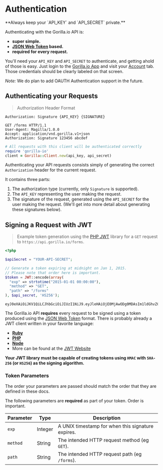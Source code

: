 # Authentication

<aside class="notice">
**Always keep your `API_KEY` and `API_SECRET` private.**
</aside>

Authenticating with the Gorilla.io API is:

* **super simple.**
* **[JSON Web Token][jwt] based.**
* **required for every request.**

You'll need your `API_KEY` and `API_SECRET` to authenticate, and getting ahold
of those is easy. Just login to the [Gorilla.io App](https://app.gorilla.io)
and visit your [Account](https://app.gorilla.io/account) tab. Those credentials
should be clearly labeled on that screen.

_Note:_ We do plan to add OAUTH Authentication support in the future.

## Authenticating your Requests

> Authorization Header Format

```
Authorization: Signature {API_KEY} {SIGNATURE}
```

```http
GET /forms HTTP/1.1
User-Agent: Magilla/1.0.0
Accept: application/vnd.gorilla.v1+json
Authorization: Signature 123456 abcdef
```

```ruby
# All requests with this client will be authenticated correctly
require 'gorilla-io'
client = Gorilla::Client.new(api_key, api_secret)
```

Authenticating your API requests consists simply of generating the correct
`Authorization` header for the current request.

It contains three parts:

1. The authorization type (currently, only `Signature` is supported).
2. The `API_KEY` representing the user making the request.
3. The signature of the request, generated using the `API_SECRET` for the user
   making the request. (We'll get into more detail about generating these
   signatures below).

## Signing a Request with JWT

> Example token generation using the [PHP JWT][jwt-php] library for a `GET`
> request to `https://api.gorilla.io/forms`.

```php
<?php

$apiSecret = "YOUR-API-SECRET";

// Generate a token expiring at midnight on Jan 1, 2015.
// Please note that order here is important.
$token = JWT::encode(array(
  "exp" => strtotime("2015-01-01 00:00:00"),
  "method" => "GET",
  "path" => "/forms"
), $api_secret, 'HS256');
```

```
eyJ0eXAiOiJKV1QiLCJhbGciOiJIUzI1NiJ9.eyJleHAiOjE0MjAwODg0MDAsIm1ldGhvZCI6IkdFVCIsInBhdGgiOiIvZm9ybXMifQ.XCzSh0vbNvtVaKAJ4NTT7gmV7bdV_ez36WfmibmwDyk
```

The Gorilla.io API **requires** every request to be signed using a token
produced using the [JSON Web Token][jwt] format. There is probably already a JWT
client written in your favorite language:

* [**Ruby**][jwt-ruby]
* [**PHP**][jwt-php]
* [**Node**](https://github.com/auth0/node-jsonwebtoken)
* More can be found at the [JWT Website](http://jwt.io/)

**Your JWT library must be capable of creating tokens using `HMAC` with
`SHA-256` (or `HS256`) as the signing algorithm.**

### Token Parameters

<aside class="warning">
The order your parameters are passed should match the order that they are
defined in these docs.
</aside>

The following parameters are **required** as part of your token. Order is important.

Parameter | Type    | Description
----------|---------|------------
`exp`     | Integer | A UNIX timestamp for when this signature expires.
`method`  | String  | The intended HTTP request method (eg `GET`).
`path`    | String  | The intended HTTP request path (eg `/forms`).

[jwt]: http://jwt.io/ (JSON Web Token)
[jwt-ruby]: https://github.com/progrium/ruby-jwt (Ruby JWT)
[jwt-php]: https://github.com/firebase/php-jwt (PHP JWT)
